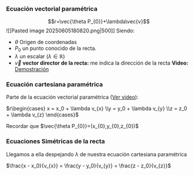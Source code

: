### Ecuación vectorial paramétrica

$$r=\vec{\theta P_{0}}+\lambda\vec{v}$$
![[Pasted image 20250605180820.png|500]]
Siendo:
- $\theta$ Origen de coordenadas
- $P_{0}$ un punto conocido de la recta.
- $\lambda$ un escalar ($\lambda \in \mathbb{R}$)
- $\vec{v}$ **vector director de la recta:** me indica la dirección de la recta
**Video:** [Demostración](https://www.youtube.com/watch?v=RV3TFyVrYBs&list=PL9SnRnlzoyX19mlYSE-IrlJ06HvqyfSEI&index=83)

### Ecuación cartesiana paramétrica
Parte de la ecuación vectorial paramétrica ([Ver video](https://www.youtube.com/watch?v=1N8Ls1opAws&list=PL9SnRnlzoyX19mlYSE-IrlJ06HvqyfSEI&index=85)):

$r\begin{cases} x = x_0 + \lambda v_{x} \\y = y_0 + \lambda v_{y} \\z = z_0 + \lambda v_{z} \end{cases}$

Recordar que $\vec{\theta P_{0}}=(x_{0},y_{0},z_{0})$

### Ecuaciones Simétricas de la recta
Llegamos a ella despejando $\lambda$ de nuestra ecuación cartesiana paramétrica

$\frac{x - x_0}{v_{x}} = \frac{y - y_0}{v_{y}} = \frac{z - z_0}{v_{z}}$


